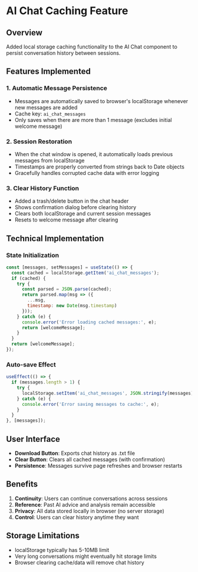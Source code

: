 # AI Chat Caching Feature

## Overview
Added local storage caching functionality to the AI Chat component to persist conversation history between sessions.

## Features Implemented

### 1. Automatic Message Persistence
- Messages are automatically saved to browser's localStorage whenever new messages are added
- Cache key: `ai_chat_messages`
- Only saves when there are more than 1 message (excludes initial welcome message)

### 2. Session Restoration
- When the chat window is opened, it automatically loads previous messages from localStorage
- Timestamps are properly converted from strings back to Date objects
- Gracefully handles corrupted cache data with error logging

### 3. Clear History Function
- Added a trash/delete button in the chat header
- Shows confirmation dialog before clearing history
- Clears both localStorage and current session messages
- Resets to welcome message after clearing

## Technical Implementation

### State Initialization
```javascript
const [messages, setMessages] = useState(() => {
  const cached = localStorage.getItem('ai_chat_messages');
  if (cached) {
    try {
      const parsed = JSON.parse(cached);
      return parsed.map(msg => ({
        ...msg,
        timestamp: new Date(msg.timestamp)
      }));
    } catch (e) {
      console.error('Error loading cached messages:', e);
      return [welcomeMessage];
    }
  }
  return [welcomeMessage];
});
```

### Auto-save Effect
```javascript
useEffect(() => {
  if (messages.length > 1) {
    try {
      localStorage.setItem('ai_chat_messages', JSON.stringify(messages));
    } catch (e) {
      console.error('Error saving messages to cache:', e);
    }
  }
}, [messages]);
```

## User Interface
- **Download Button**: Exports chat history as .txt file
- **Clear Button**: Clears all cached messages (with confirmation)
- **Persistence**: Messages survive page refreshes and browser restarts

## Benefits
1. **Continuity**: Users can continue conversations across sessions
2. **Reference**: Past AI advice and analysis remain accessible
3. **Privacy**: All data stored locally in browser (no server storage)
4. **Control**: Users can clear history anytime they want

## Storage Limitations
- localStorage typically has 5-10MB limit
- Very long conversations might eventually hit storage limits
- Browser clearing cache/data will remove chat history 